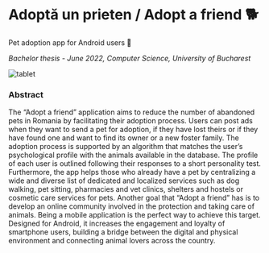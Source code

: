 # Adoptă un prieten / Adopt a friend :dog2:
Pet adoption app for Android users :iphone:

*Bachelor thesis - June 2022, Computer Science, University of Bucharest*

![tablet](https://user-images.githubusercontent.com/61749814/185570844-a3082b8b-0526-4143-bc03-08ea479baf80.png)

### Abstract
The “Adopt a friend” application aims to reduce the number of abandoned pets in Romania by facilitating their adoption process. Users can post ads when they want to send a pet for adoption, if they have lost theirs or if they have found one and want to find its owner or a new foster family.
The adoption process is supported by an algorithm that matches the user’s psychological profile with the animals available in the database. The profile of each user is outlined following their responses to a short personality test. Furthermore, the app helps those who already have a pet by centralizing a wide and diverse list of dedicated and localized services such as dog walking, pet sitting, pharmacies and vet clinics, shelters and hostels or cosmetic care services for pets.
Another goal that “Adopt a friend” has is to develop an online community involved in the protection and taking care of animals. Being a mobile application is the perfect way to achieve this target. Designed for Android, it increases the engagement and loyalty of smartphone users, building a bridge between the digital and physical environment and connecting animal lovers across the country.
